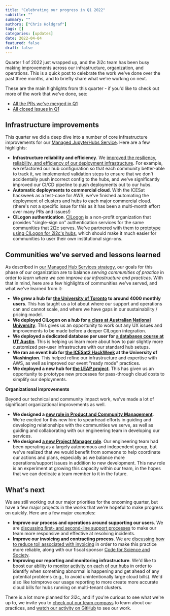 ```yaml
---
title: "Celebrating our progress in Q1 2022"
subtitle: ""
summary: ""
authors: ["Chris Holdgraf"]
tags: []
categories: [updates]
date: 2022-04-04
featured: false
draft: false
---
```


Quarter 1 of 2022 just wrapped up, and the 2i2c team has been busy making improvements across our infrastructure, organization, and operations.
This is a quick post to celebrate the work we've done over the past three months, and to briefly share what we're working on next.

These are the main highlights from this quarter - if you'd like to check out more of the work that we've done, see:

- [All the PRs we've merged in Q1](https://github.com/pulls?q=is%3Apr+merged%3A%3E2022-01-01+org%3A2i2c-org+archived%3Afalse+sort%3Aupdated-desc+)
- [All closed issues in Q1](https://github.com/issues?page=4&q=is%3Aissue+closed%3A%3E2022-01-01+org%3A2i2c-org+sort%3Aupdated-desc)


## Infrastructure improvements

This quarter we did a deep dive into a number of core infrastructure improvements for our [Managed JupyterHubs Service](https://2i2c.org/service/).
Here are a few highlights:

- **Infrastructure reliability and efficiency**. We [improved the resiliency, reliability, and efficiency of our deployment infrastructure](https://github.com/2i2c-org/infrastructure/issues/879). For example, we refactored our hub configuration so that each community better-able to track it, we implemented validation steps to ensure that we don't accidentally push incorrect config to the hubs, and we've significantly improved our CI/CD pipeline to push deployments out to our hubs.
- **Automatic deployments to commercial cloud**. With the ICESat hackweek as a test-case for AWS, we've finished automating the deployment of clusters and hubs to each major commercial cloud. (there's not a specific issue for this as it has been a multi-month effort over many PRs and issues!)
- **CILogon authentication**. [CILogon](https://cilogon.org/) is a non-profit organization that provides "single-sign on" authentication services for the same communities that 2i2c serves. We've partnered with them to [prototype using CILogon for 2i2c's hubs](https://github.com/2i2c-org/infrastructure/pull/1089), which should make it much easier for communities to user their own institutional sign-ons.

## Communities we've served and lessons learned

As described in [our Managed Hub Services strategy](https://docs.2i2c.org/en/latest/about/strategy.html), our goals for this phase of our organization are to balance _serving communities of practice_ in order to _learn where we can improve our infrastructure and practices_.
With that in mind, here are a few highlights of communities we've served, and what we've learned from it:

- **We grew a hub for [the University of Toronto](https://jupyter.utoronto.ca/) to around 4000 monthly users**. This has taught us a lot about where our support and operations can and cannot scale, and where we have gaps in our sustainability / pricing model.
- **We deployed CILogon on a hub for [a class at Australian National University](https://anu.pilot.2i2c.cloud/)**. This gives us an opportunity to work out any UX issues and improvements to be made before a deeper CILogon integration.
- **We deployed a dedicated database per user for [a databases course at UT Austin](https://utexas.pilot.2i2c.cloud/)**. This is helping us learn more about how to pair slightly more customized per-user infrastructure with our standard hub setups.
- **We ran an event hub for [the ICESat2 HackWeek](https://twitter.com/scotty_h_q/status/1508557909751320577) at the University of Washington**. This helped refine our infrastructure and expertise with AWS, as well as improved our event "ready mode" practices.
- **We deployed a new hub for [the LEAP project](https://leap-stc.github.io/intro.html)**. This has given us an opportunity to prototype new processes for pass-through cloud costs to simplify our deployments.

**Organizational improvements**

Beyond our technical and community impact work, we've made a lot of significant organizational improvements as well.

- **We designed a [new role in Product and Community Management](https://2i2c.org/blog/2022/job-product-community-lead/)**. We're excited for this new hire to spearhead efforts in guiding and developing relationships with the communities we serve, as well as guiding and collaborating with our engineering team in developing our services. 
- **We designed [a new Project Manager role](https://github.com/2i2c-org/team-compass/issues/382)**. Our engineering team had been operating as a largely autonomous and independent group, but we've realized that we would benefit from someone to help coordinate our actions and plans, especially as we balance more operations/support issues in addition to new development. This new role is an experiment at growing this capacity within our team, in the hopes that we can dedicate a team member to it in the future.

## What's next

We are still working out our major priorities for the oncoming quarter, but have a few major projects in the works that we're hopeful to make progress on quickly.
Here are a few major examples:

- **Improve our process and operations around supporting our users**. We are [discussing first- and second-line support processes](https://github.com/2i2c-org/infrastructure/issues/1068) to make our team more responsive and effective at resolving incidents.
- **Improve our invoicing and contracting process**. We are [discussing how to reduce toil associated with invoicing](https://github.com/2i2c-org/team-compass/issues/355) in order to make this practice more reliable, along with our fiscal sponsor [Code for Science and Society](https://codeforscience.org).
- **Improving our reporting and monitoring infrastructure**. We'd like to boost our ability to [monitor activity on each of our hubs](https://github.com/2i2c-org/infrastructure/issues/328) in order to identify when something abnormal is happening and get ahead of any potential problems (e.g., to avoid unintentionally large cloud bills). We'd also like toimprove our usage reporting to more create more accurate cloud bills for hubs running on multi-tenant clusters.

There is a lot more planned for 2i2c, and if you're curious to see what we're up to, we invite you to [check out our team compass](https://team-compass.2i2c.org) to learn about our practices, and [watch our activity on GitHub](https://github.com/2i2c-org/) to see our work.
